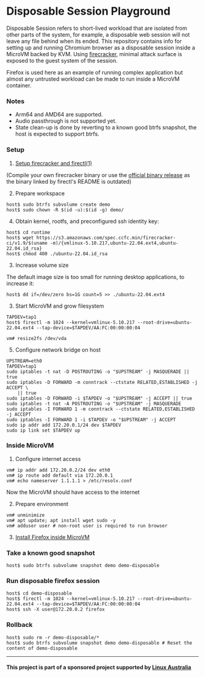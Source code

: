 # Disposable Session Playground

Disposable Session refers to short-lived workload that are isolated from other parts of the system, for example, a disposable web session will not leave any file behind when its ended.  This repository contains info for setting up and running Chromium browser as a disposable session inside a MicroVM backed by KVM. Using [firecracker][2], minimal attack surface is exposed to the guest system of the session.

Firefox is used here as an example of running complex application but almost any untrusted workload can be made to run inside a MicroVM container.

### Notes

- Arm64 and AMD64 are supported.
- Audio passthrough is not supported yet.
- State clean-up is done by reverting to a known good btrfs snapshot, the host is expected to support btrfs.

### Setup

1. [Setup firecracker and firectl(1)](https://github.com/firecracker-microvm/firectl)

(Compile your own firecracker binary or use the [official binary release](https://github.com/firecracker-microvm/firecracker/releases) as the binary linked by firectl's README is outdated)

2. Prepare workspace

```
host$ sudo btrfs subvolume create demo
host$ sudo chown -R $(id -u):$(id -g) demo/
```

4. Obtain kernel, rootfs, and preconfigured ssh identity key:

```
host$ cd runtime
host$ wget https://s3.amazonaws.com/spec.ccfc.min/firecracker-ci/v1.9/$(uname -m)/{vmlinux-5.10.217,ubuntu-22.04.ext4,ubuntu-22.04.id_rsa}
host$ chmod 400 ./ubuntu-22.04.id_rsa
```
3. Increase volume size

The default image size is too small for running desktop applications, to increase it:
```
host$ dd if=/dev/zero bs=1G count=5 >> ./ubuntu-22.04.ext4
```
3. Start MicroVM and grow filesystem

```
TAPDEV=tap1
host$ firectl -m 1024 --kernel=vmlinux-5.10.217 --root-drive=ubuntu-22.04.ext4 --tap-device=$TAPDEV/AA:FC:00:00:00:04
```

```
vm# resize2fs /dev/vda
```

5. Configure network bridge on host

```
UPSTREAM=eth0
TAPDEV=tap1
sudo iptables -t nat -D POSTROUTING -o "$UPSTREAM" -j MASQUERADE || true
sudo iptables -D FORWARD -m conntrack --ctstate RELATED,ESTABLISHED -j ACCEPT \
    || true
sudo iptables -D FORWARD -i $TAPDEV -o "$UPSTREAM" -j ACCEPT || true
sudo iptables -t nat -A POSTROUTING -o "$UPSTREAM" -j MASQUERADE
sudo iptables -I FORWARD 1 -m conntrack --ctstate RELATED,ESTABLISHED -j ACCEPT
sudo iptables -I FORWARD 1 -i $TAPDEV -o "$UPSTREAM" -j ACCEPT
sudo ip addr add 172.20.0.1/24 dev $TAPDEV
sudo ip link set $TAPDEV up
```

### Inside MicroVM

1. Configure internet access

```
vm# ip addr add 172.20.0.2/24 dev eth0
vm# ip route add default via 172.20.0.1
vm# echo nameserver 1.1.1.1 > /etc/resolv.conf
```

Now the MicroVM should have access to the internet

2. Prepare environment

```
vm# unminimize
vm# apt update; apt install wget sudo -y
vm# adduser user # non-root user is required to run browser
```
3. [Install Firefox inside MicroVM](https://support.mozilla.org/en-US/kb/install-firefox-linux#w_install-firefox-deb-package-for-debian-based-distributions)


### Take a known good snapshot

```
host$ sudo btrfs subvolume snapshot demo demo-disposable
```
### Run disposable firefox session

```
host$ cd demo-disposable
host$ firectl -m 1024 --kernel=vmlinux-5.10.217 --root-drive=ubuntu-22.04.ext4 --tap-device=$TAPDEV/AA:FC:00:00:00:04
host$ ssh -X user@172.20.0.2 firefox
```

### Rollback

```
host$ sudo rm -r demo-disposable/*
host$ sudo btrfs subvolume snapshot demo demo-disposable # Reset the content of demo-disposable
```


----------
#### This project is part of a sponsored project supported by [Linux Australia][1]

[1]: https://linux.org.au/grants/
[2]: https://github.com/firecracker-microvm/firecracker
